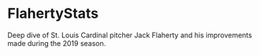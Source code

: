 # FlahertyStats
Deep dive of St. Louis Cardinal pitcher Jack Flaherty and his improvements made during the 2019 season.
